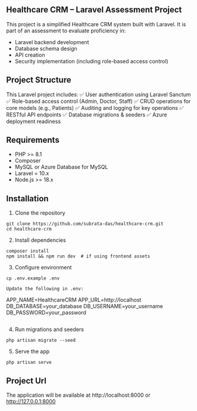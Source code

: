 
## Healthcare CRM – Laravel Assessment Project

This project is a simplified Healthcare CRM system built with Laravel. It is part of an assessment to evaluate proficiency in:
- Laravel backend development
- Database schema design
- API creation
- Security implementation (including role-based access control)



## Project Structure

This Laravel project includes:
✅ User authentication using Laravel Sanctum
✅ Role-based access control (Admin, Doctor, Staff)
✅ CRUD operations for core models (e.g., Patients)
✅ Auditing and logging for key operations
✅ RESTful API endpoints
✅ Database migrations & seeders
✅ Azure deployment readiness




## Requirements

- PHP >= 8.1
- Composer
- MySQL or Azure Database for MySQL
- Laravel = 10.x
- Node.js >= 18.x




## Installation

1. Clone the repository
```
git clone https://github.com/subrata-das/healthcare-crm.git
cd healthcare-crm
```

2. Install dependencies
```
composer install
npm install && npm run dev  # if using frontend assets
```

3. Configure environment
```
cp .env.example .env

Update the following in .env:
```
APP_NAME=HealthcareCRM
APP_URL=http://localhost
DB_DATABASE=your_database
DB_USERNAME=your_username
DB_PASSWORD=your_password

```
```

4. Run migrations and seeders
```
php artisan migrate --seed
```

5. Serve the app
```
php artisan serve
```




## Project Url

The application will be available at http://localhost:8000 or http://127.0.0.1:8000
